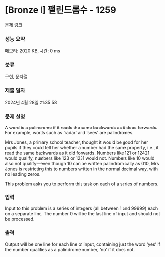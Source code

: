 # [Bronze I] 팰린드롬수 - 1259 

[문제 링크](https://www.acmicpc.net/problem/1259) 

### 성능 요약

메모리: 2020 KB, 시간: 0 ms

### 분류

구현, 문자열

### 제출 일자

2024년 4월 28일 21:35:58

### 문제 설명

<p>A word is a palindrome if it reads the same backwards as it does forwards. For example, words such as ‘radar’ and ‘sees’ are palindromes.</p>

<p>Mrs Jones, a primary school teacher, thought it would be good for her pupils if they could tell her whether a number had the same property, i.e., it read the same backwards as it did forwards. Numbers like 121 or 12421 would qualify, numbers like 123 or 1231 would not. Numbers like 10 would also not qualify—even though 10 can be written palindromically as 010, Mrs Jones is restricting this to numbers written in the normal decimal way, with no leading zeros.</p>

<p>This problem asks you to perform this task on each of a series of numbers.</p>

### 입력 

 <p>Input to this problem is a series of integers (all between 1 and 99999) each on a separate line. The number 0 will be the last line of input and should not be processed.</p>

### 출력 

 <p>Output will be one line for each line of input, containing just the word ‘yes’ if the number qualifies as a palindrome number, ‘no’ if it does not.</p>

